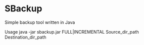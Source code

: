 SBackup
=======

Simple backup tool written in Java

Usage
java -jar sbackup.jar FULL|INCREMENTAL Source_dir_path Destination_dir_path
